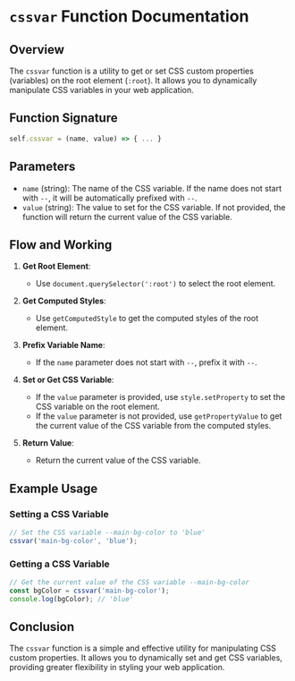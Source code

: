 # `cssvar` Function Documentation

## Overview

The `cssvar` function is a utility to get or set CSS custom properties (variables) on the root element (`:root`). It allows you to dynamically manipulate CSS variables in your web application.

## Function Signature

```javascript
self.cssvar = (name, value) => { ... }
```

## Parameters

- `name` (string): The name of the CSS variable. If the name does not start with `--`, it will be automatically prefixed with `--`.
- `value` (string): The value to set for the CSS variable. If not provided, the function will return the current value of the CSS variable.

## Flow and Working

1. **Get Root Element**:
    - Use `document.querySelector(':root')` to select the root element.

2. **Get Computed Styles**:
    - Use `getComputedStyle` to get the computed styles of the root element.

3. **Prefix Variable Name**:
    - If the `name` parameter does not start with `--`, prefix it with `--`.

4. **Set or Get CSS Variable**:
    - If the `value` parameter is provided, use `style.setProperty` to set the CSS variable on the root element.
    - If the `value` parameter is not provided, use `getPropertyValue` to get the current value of the CSS variable from the computed styles.

5. **Return Value**:
    - Return the current value of the CSS variable.

## Example Usage

### Setting a CSS Variable

```javascript
// Set the CSS variable --main-bg-color to 'blue'
cssvar('main-bg-color', 'blue');
```

### Getting a CSS Variable

```javascript
// Get the current value of the CSS variable --main-bg-color
const bgColor = cssvar('main-bg-color');
console.log(bgColor); // 'blue'
```

## Conclusion

The `cssvar` function is a simple and effective utility for manipulating CSS custom properties. It allows you to dynamically set and get CSS variables, providing greater flexibility in styling your web application.